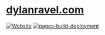 # [dylanravel.com](https://www.dylanravel.com/)

<!-- // for later when I get github pages looking good
<p align="center">
  <a href="https://www.dylanravel.com" alt="Website Status">
    <img alt="Website" src="https://img.shields.io/website?down_color=red&down_message=offline&style=flat&up_color=brightgreen&up_message=online&url=https%3A%2F%2Fwww.dylanravel.com">
  </a>
  <a href="https://www.dylanravel.com" alt="Website Status">
        <img alt="Website" src="https://img.shields.io/website?down_color=red&down_message=offline&style=for-the-badge&up_color=brightgreen&up_message=online&url=https%3A%2F%2Fwww.dylanravel.com">
  </a>
</p>
-->

[![Website](https://img.shields.io/website?down_color=red&down_message=offline&up_color=brightgreen&up_message=online&url=https%3A%2F%2Fwww.dylanravel.com)](https://www.dylanravel.com/)
[![pages-build-deployment](https://github.com/DylanDevelops/dylanravel.com/actions/workflows/pages/pages-build-deployment/badge.svg)](https://github.com/DylanDevelops/dylanravel.com/actions/workflows/pages/pages-build-deployment)
